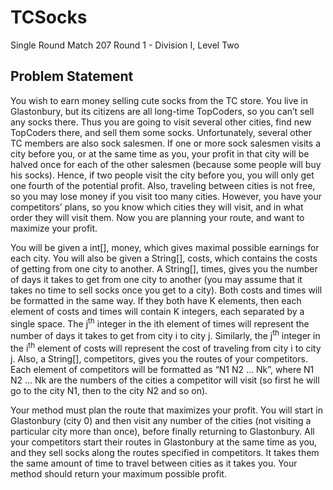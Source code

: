 # TCSocks
Single Round Match 207 Round 1 - Division I, Level Two


## Problem Statement

You wish to earn money selling cute socks from the TC store. You live in Glastonbury, but its citizens are all long-time TopCoders, so you can’t sell any socks there. Thus you are going to visit several other cities, find new TopCoders there, and sell them some socks. Unfortunately, several other TC members are also sock salesmen. If one or more sock salesmen visits a city before you, or at the same time as you, your profit in that city will be halved once for each of the other salesmen (because some people will buy his socks). Hence, if two people visit the city before you, you will only get one fourth of the potential profit. Also, traveling between cities is not free, so you may lose money if you visit too many cities. However, you have your competitors’ plans, so you know which cities they will visit, and in what order they will visit them. Now you are planning your route, and want to maximize your profit. 

You will be given a int[], money, which gives maximal possible earnings for each city. You will also be given a String[], costs, which contains the costs of getting from one city to another. A String[], times, gives you the number of days it takes to get from one city to another (you may assume that it takes no time to sell socks once you get to a city). Both costs and times will be formatted in the same way. If they both have K elements, then each element of costs and times will contain K integers, each separated by a single space. The j<sup>th</sup> integer in the ith element of times will represent the number of days it takes to get from city i to city j. Similarly, the j<sup>th</sup> integer in the i<sup>th</sup> element of costs will represent the cost of traveling from city i to city j. Also, a String[], competitors, gives you the routes of your competitors. Each element of competitors will be formatted as “N1 N2 … Nk”, where N1 N2 … Nk are the numbers of the cities a competitor will visit (so first he will go to the city N1, then to the city N2 and so on). 

Your method must plan the route that maximizes your profit. You will start in Glastonbury (city 0) and then visit any number of the cities (not visiting a particular city more than once), before finally returning to Glastonbury. All your competitors start their routes in Glastonbury at the same time as you, and they sell socks along the routes specified in competitors. It takes them the same amount of time to travel between cities as it takes you. Your method should return your maximum possible profit.